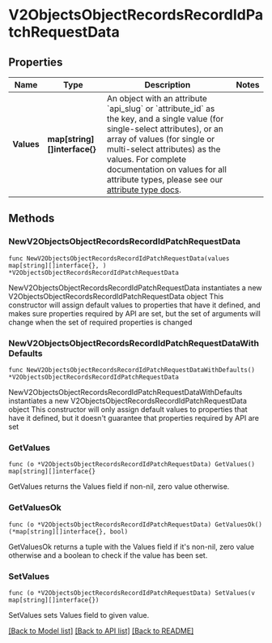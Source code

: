 # V2ObjectsObjectRecordsRecordIdPatchRequestData

## Properties

Name | Type | Description | Notes
------------ | ------------- | ------------- | -------------
**Values** | **map[string][]interface{}** | An object with an attribute &#x60;api_slug&#x60; or &#x60;attribute_id&#x60; as the key, and a single value (for single-select attributes), or an array of values (for single or multi-select attributes) as the values. For complete documentation on values for all attribute types, please see our [attribute type docs](/docs/attribute-types). | 

## Methods

### NewV2ObjectsObjectRecordsRecordIdPatchRequestData

`func NewV2ObjectsObjectRecordsRecordIdPatchRequestData(values map[string][]interface{}, ) *V2ObjectsObjectRecordsRecordIdPatchRequestData`

NewV2ObjectsObjectRecordsRecordIdPatchRequestData instantiates a new V2ObjectsObjectRecordsRecordIdPatchRequestData object
This constructor will assign default values to properties that have it defined,
and makes sure properties required by API are set, but the set of arguments
will change when the set of required properties is changed

### NewV2ObjectsObjectRecordsRecordIdPatchRequestDataWithDefaults

`func NewV2ObjectsObjectRecordsRecordIdPatchRequestDataWithDefaults() *V2ObjectsObjectRecordsRecordIdPatchRequestData`

NewV2ObjectsObjectRecordsRecordIdPatchRequestDataWithDefaults instantiates a new V2ObjectsObjectRecordsRecordIdPatchRequestData object
This constructor will only assign default values to properties that have it defined,
but it doesn't guarantee that properties required by API are set

### GetValues

`func (o *V2ObjectsObjectRecordsRecordIdPatchRequestData) GetValues() map[string][]interface{}`

GetValues returns the Values field if non-nil, zero value otherwise.

### GetValuesOk

`func (o *V2ObjectsObjectRecordsRecordIdPatchRequestData) GetValuesOk() (*map[string][]interface{}, bool)`

GetValuesOk returns a tuple with the Values field if it's non-nil, zero value otherwise
and a boolean to check if the value has been set.

### SetValues

`func (o *V2ObjectsObjectRecordsRecordIdPatchRequestData) SetValues(v map[string][]interface{})`

SetValues sets Values field to given value.



[[Back to Model list]](../README.md#documentation-for-models) [[Back to API list]](../README.md#documentation-for-api-endpoints) [[Back to README]](../README.md)


